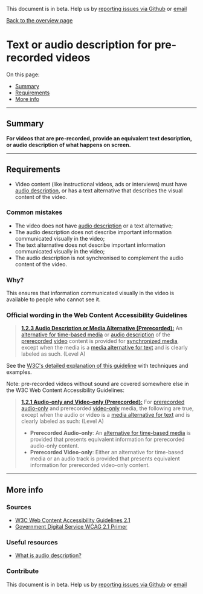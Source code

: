 This document is in beta. Help us by [reporting issues via Github](https://github.com/theappbusiness/accessibility-guidelines) or [email](mailto:jeanfrancois@theappbusiness.com)

[Back to the overview page](./../index.html)

# Text or audio description for pre-recorded videos

On this page:

- [Summary](#summary)
- [Requirements](#requirements)
- [More info](#more-info)

---

## Summary

**For videos that are pre-recorded, provide an equivalent text description, or audio description of what happens on screen.**

---

## Requirements

- Video content (like instructional videos, ads or interviews) must have [audio description](https://www.w3.org/TR/UNDERSTANDING-WCAG20/media-equiv-audio-desc.html#audiodescdef), or has a text alternative that describes the visual content of the video.

### Common mistakes

- The video does not have [audio description](https://www.w3.org/TR/UNDERSTANDING-WCAG20/media-equiv-audio-desc.html#audiodescdef) or a text alternative;
- The audio description does not describe important information communicated visually in the video;
- The text alternative does not describe important information communicated visually in the video;
- The audio description is not synchronised to complement the audio content of the video.

### Why?

This ensures that information communicated visually in the video is available to people who cannot see it.

### Official wording in the Web Content Accessibility Guidelines

> [**1.2.3 Audio Description or Media Alternative (Prerecorded):**](https://www.w3.org/TR/UNDERSTANDING-WCAG20/media-equiv-audio-desc.html) An [alternative for time-based media](https://www.w3.org/TR/UNDERSTANDING-WCAG20/media-equiv-audio-desc.html#alt-time-based-mediadef) or [audio description](https://www.w3.org/TR/UNDERSTANDING-WCAG20/media-equiv-audio-desc.html#audiodescdef) of the [prerecorded](https://www.w3.org/TR/UNDERSTANDING-WCAG20/media-equiv-audio-desc.html#prerecordeddef) [video](https://www.w3.org/TR/UNDERSTANDING-WCAG20/media-equiv-audio-desc.html#videodef) content is provided for [synchronized media](https://www.w3.org/TR/UNDERSTANDING-WCAG20/media-equiv-audio-desc.html#synchronizedmediadef), except when the media is a [media alternative for text](https://www.w3.org/TR/UNDERSTANDING-WCAG20/media-equiv-audio-desc.html#multimedia-alt-textdef) and is clearly labeled as such. (Level A)

See the [W3C's detailed explanation of this guideline](https://www.w3.org/TR/UNDERSTANDING-WCAG20/media-equiv-audio-desc.html) with techniques and examples.

Note: pre-recorded videos without sound are covered somewhere else in the W3C Web Content Accessibility Guidelines:

> [**1.2.1 Audio-only and Video-only (Prerecorded):**](https://www.w3.org/TR/UNDERSTANDING-WCAG20/content-structure-separation-programmatic.html) For [prerecorded](https://www.w3.org/TR/UNDERSTANDING-WCAG20/media-equiv-av-only-alt.html#prerecordeddef) [audio-only](https://www.w3.org/TR/UNDERSTANDING-WCAG20/media-equiv-av-only-alt.html#audio-onlydef) and prerecorded [video-only](https://www.w3.org/TR/UNDERSTANDING-WCAG20/media-equiv-av-only-alt.html#video-onlydef) media, the following are true, except when the audio or video is a [media alternative for text](https://www.w3.org/TR/UNDERSTANDING-WCAG20/media-equiv-av-only-alt.html#multimedia-alt-textdef) and is clearly labeled as such: (Level A)
>
> - **Prerecorded Audio-only**: An [alternative for time-based media](https://www.w3.org/TR/UNDERSTANDING-WCAG20/media-equiv-av-only-alt.html#alt-time-based-mediadef) is provided that presents equivalent information for prerecorded audio-only content.
> - **Prerecorded Video-only**: Either an alternative for time-based media or an audio track is provided that presents equivalent information for prerecorded video-only content.

---

## More info

### Sources

- [W3C Web Content Accessibility Guidelines 2.1](https://www.w3.org/TR/WCAG21/)
- [Government Digital Service WCAG 2.1 Primer](https://alphagov.github.io/wcag-primer/)

### Useful resources

- [What is audio description?](https://www.nomensa.com/blog/2010/what-is-audio-description)

### Contribute

This document is in beta. Help us by [reporting issues via Github](https://github.com/theappbusiness/accessibility-guidelines) or [email](mailto:jeanfrancois@theappbusiness.com)
